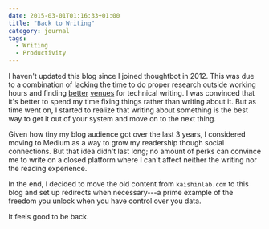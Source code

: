 ```yaml
---
date: 2015-03-01T01:16:33+01:00
title: "Back to Writing"
category: journal
tags:
  - Writing
  - Productivity
---
```


I haven't updated this blog since I joined thoughtbot in 2012. This was due to a combination of lacking the time to do proper research outside working hours and finding [better][robots] [venues][smashing] for technical writing. I was convinced that it's better to spend my time fixing things rather than writing about it. But as time went on, I started to realize that writing about something is the best way to get it out of your system and move on to the next thing.

Given how tiny my blog audience got over the last 3 years, I considered moving to Medium as a way to grow my readership though social connections. But that idea didn't last long; no amount of perks can convince me to write on a closed platform where I can't affect neither the writing nor the reading experience.

In the end, I decided to move the old content from `kaishinlab.com` to this blog and set up redirects when necessary---a prime example of the freedom you unlock when you have control over you data.

It feels good to be back.

[robots]: https://robots.thoughtbot.com
[smashing]: http://www.smashingmagazine.com/
